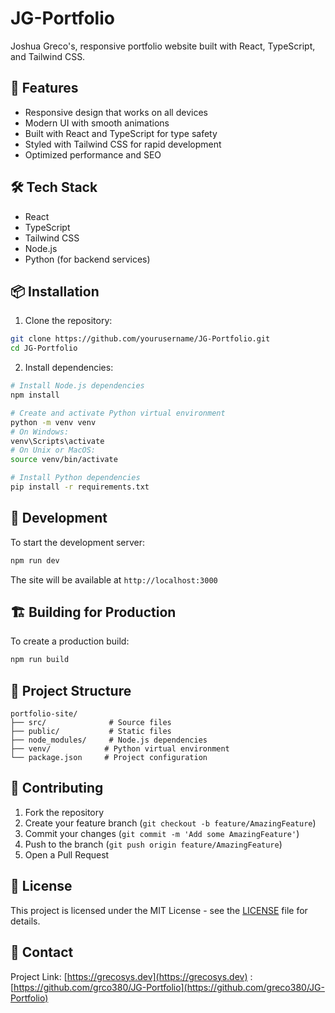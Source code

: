 # JG-Portfolio

Joshua Greco's, responsive portfolio website built with React, TypeScript, and Tailwind CSS.

## 🚀 Features

- Responsive design that works on all devices
- Modern UI with smooth animations
- Built with React and TypeScript for type safety
- Styled with Tailwind CSS for rapid development
- Optimized performance and SEO

## 🛠️ Tech Stack

- React
- TypeScript
- Tailwind CSS
- Node.js
- Python (for backend services)

## 📦 Installation

1. Clone the repository:
```bash
git clone https://github.com/yourusername/JG-Portfolio.git
cd JG-Portfolio
```

2. Install dependencies:
```bash
# Install Node.js dependencies
npm install

# Create and activate Python virtual environment
python -m venv venv
# On Windows:
venv\Scripts\activate
# On Unix or MacOS:
source venv/bin/activate

# Install Python dependencies
pip install -r requirements.txt
```

## 🚀 Development

To start the development server:

```bash
npm run dev
```

The site will be available at `http://localhost:3000`

## 🏗️ Building for Production

To create a production build:

```bash
npm run build
```

## 📝 Project Structure

```
portfolio-site/
├── src/              # Source files
├── public/           # Static files
├── node_modules/     # Node.js dependencies
├── venv/            # Python virtual environment
└── package.json     # Project configuration
```

## 🤝 Contributing

1. Fork the repository
2. Create your feature branch (`git checkout -b feature/AmazingFeature`)
3. Commit your changes (`git commit -m 'Add some AmazingFeature'`)
4. Push to the branch (`git push origin feature/AmazingFeature`)
5. Open a Pull Request

## 📄 License

This project is licensed under the MIT License - see the [LICENSE](LICENSE) file for details.

## 👤 Contact

Project Link: [https://grecosys.dev](https://grecosys.dev) : [https://github.com/grco380/JG-Portfolio](https://github.com/greco380/JG-Portfolio)
